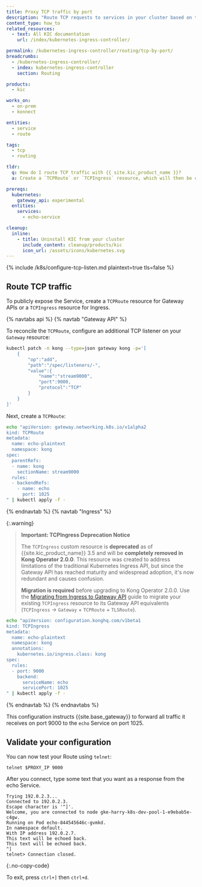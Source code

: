 ```yaml
---
title: Proxy TCP traffic by port
description: "Route TCP requests to services in your cluster based on the incoming port using TCPRoute or TCPIngress"
content_type: how_to
related_resources:
  - text: All KIC documentation
    url: /index/kubernetes-ingress-controller/

permalink: /kubernetes-ingress-controller/routing/tcp-by-port/
breadcrumbs:
  - /kubernetes-ingress-controller/
  - index: kubernetes-ingress-controller
    section: Routing

products:
  - kic

works_on:
  - on-prem
  - konnect

entities:
  - service
  - route

tags:
  - tcp
  - routing

tldr:
  q: How do I route TCP traffic with {{ site.kic_product_name }}?
  a: Create a `TCPRoute` or `TCPIngress` resource, which will then be converted in to a [{{ site.base_gateway }} Service](/gateway/entities/service/) and [Route](/gateway/entities/route/).

prereqs:
  kubernetes:
    gateway_api: experimental
  entities:
    services:
      - echo-service

cleanup:
  inline:
    - title: Uninstall KIC from your cluster
      include_content: cleanup/products/kic
      icon_url: /assets/icons/kubernetes.svg
---
```


{% include /k8s/configure-tcp-listen.md plaintext=true tls=false %}

## Route TCP traffic

To publicly expose the Service, create a `TCPRoute` resource for Gateway APIs or a `TCPIngress` resource for Ingress.

{% navtabs api %}
{% navtab "Gateway API" %}

To reconcile the `TCPRoute`, configure an additional TCP listener on your `Gateway` resource:

```bash
kubectl patch -n kong --type=json gateway kong -p='[
    {
        "op":"add",
        "path":"/spec/listeners/-",
        "value":{
            "name":"stream9000",
            "port":9000,
            "protocol":"TCP"
        }
    }
]'
```

Next, create a `TCPRoute`:

```bash
echo "apiVersion: gateway.networking.k8s.io/v1alpha2
kind: TCPRoute
metadata:
  name: echo-plaintext
  namespace: kong
spec:
  parentRefs:
  - name: kong
    sectionName: stream9000
  rules:
  - backendRefs:
    - name: echo
      port: 1025
" | kubectl apply -f -
```

{% endnavtab %}
{% navtab "Ingress" %}

{:.warning}
> **Important: TCPIngress Deprecation Notice**
>
> The `TCPIngress` custom resource is **deprecated** as of {{site.kic_product_name}} 3.5 and will be **completely removed in Kong Operator 2.0.0**. This resource was created to address limitations of the traditional Kubernetes Ingress API, but since the Gateway API has reached maturity and widespread adoption, it's now redundant and causes confusion.
>
> **Migration is required** before upgrading to Kong Operator 2.0.0. Use the [Migrating from Ingress to Gateway API](/kubernetes-ingress-controller/migrate/ingress-to-gateway/) guide to migrate your existing `TCPIngress` resource to its Gateway API equivalents (`TCPIngress` → `Gateway` + `TCPRoute` + `TLSRoute`).

```bash
echo "apiVersion: configuration.konghq.com/v1beta1
kind: TCPIngress
metadata:
  name: echo-plaintext
  namespace: kong
  annotations:
    kubernetes.io/ingress.class: kong
spec:
  rules:
  - port: 9000
    backend:
      serviceName: echo
      servicePort: 1025
" | kubectl apply -f -
```

{% endnavtab %}
{% endnavtabs %}

This configuration instructs {{site.base_gateway}} to forward all traffic it
receives on port 9000 to the `echo` Service on port 1025.

## Validate your configuration

You can now test your Route using `telnet`:

```shell
telnet $PROXY_IP 9000
```

After you connect, type some text that you want as a response from the echo Service.

```
Trying 192.0.2.3...
Connected to 192.0.2.3.
Escape character is '^]'.
Welcome, you are connected to node gke-harry-k8s-dev-pool-1-e9ebab5e-c4gw.
Running on Pod echo-844545646c-gvmkd.
In namespace default.
With IP address 192.0.2.7.
This text will be echoed back.
This text will be echoed back.
^]
telnet> Connection closed.
```
{:.no-copy-code}

To exit, press `ctrl+]` then `ctrl+d`.
